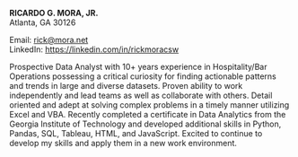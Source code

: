 <b>RICARDO G. MORA, JR.</b><br> 
Atlanta, GA 30126

Email: rick@mora.net<br>
LinkedIn: https://linkedin.com/in/rickmoracsw

Prospective Data Analyst with 10+ years experience in Hospitality/Bar Operations possessing a critical curiosity for finding actionable patterns and trends in large and diverse datasets.  Proven ability to work independently and lead teams as well as collaborate with others.  Detail oriented and adept at solving complex problems in a timely manner utilizing Excel and VBA.  Recently completed a certificate in Data Analytics from the Georgia Institute of Technology and developed additional skills in Python, Pandas, SQL, Tableau, HTML, and JavaScript.  Excited to continue to develop my skills and apply them in a new work environment.


<!---
rickmora98/rickmora98 is a ✨ special ✨ repository because its `README.md` (this file) appears on your GitHub profile.
You can click the Preview link to take a look at your changes.
--->
